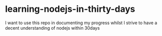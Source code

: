 # learning-nodejs-in-thirty-days
I want to use this repo in documenting my progress whilst I strive to have a decent understanding of nodejs within 30days

